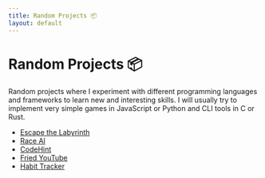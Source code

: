 ```yaml
---
title: Random Projects 📦
layout: default
---
```


# Random Projects 📦

Random projects where I experiment with different programming languages and
frameworks to learn new and interesting skills. I will usually try to implement
very simple games in JavaScript or Python and CLI tools in C or Rust.

- [Escape the Labyrinth](/random/labyrinth-escape)
- [Race AI](/random/race-ai)
- [CodeHint](/random/codehint)
- [Fried YouTube](/random/fried-youtube)
- [Habit Tracker](/random/habit-tracker)
